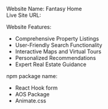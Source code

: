 Website Name: Fantasy Home
<br>
Live Site URL: 

Website Features:
<ul>
  <li>Comprehensive Property Listings</li>
  <li>User-Friendly Search Functionality</li>
  <li>Interactive Maps and Virtual Tours</li>
  <li>Personalized Recommendations</li>
  <li>Expert Real Estate Guidance</li>
</ul>

npm package name:
<ul>
  <li>React Hook form</li>
  <li>AOS Package</li>
  <li>Animate.css</li>
</ul>
